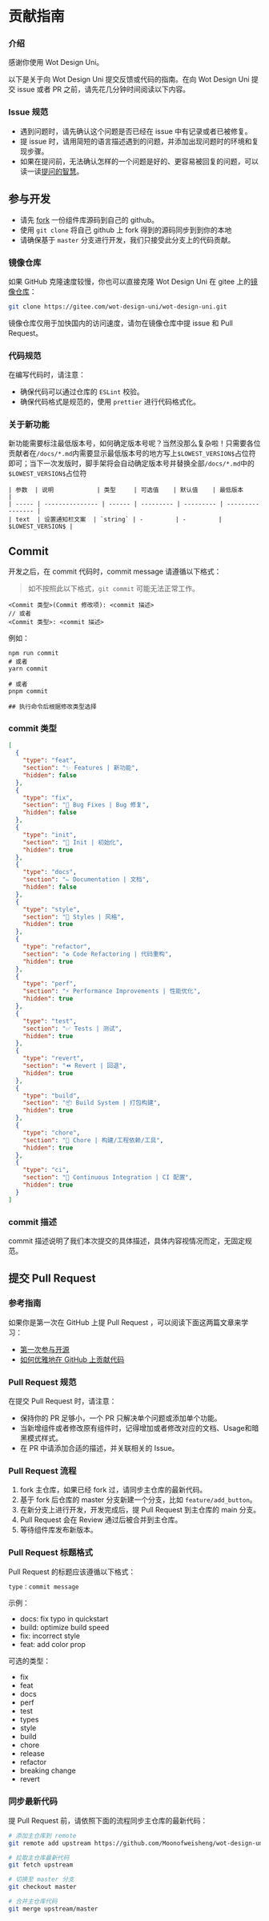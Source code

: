 # 贡献指南

### 介绍

感谢你使用 Wot Design Uni。

以下是关于向 Wot Design Uni 提交反馈或代码的指南。在向 Wot Design Uni 提交 issue 或者 PR 之前，请先花几分钟时间阅读以下内容。

### Issue 规范

- 遇到问题时，请先确认这个问题是否已经在 issue 中有记录或者已被修复。
- 提 issue 时，请用简短的语言描述遇到的问题，并添加出现问题时的环境和复现步骤。
- 如果在提问前，无法确认怎样的一个问题是好的、更容易被回复的问题，可以读一读[提问的智慧](https://github.com/ryanhanwu/How-To-Ask-Questions-The-Smart-Way/blob/master/README-zh_CN.md)。

## 参与开发

- 请先 [fork](https://help.github.com/cn/github/getting-started-with-github/fork-a-repo) 一份组件库源码到自己的 github。
- 使用 `git clone` 将自己 github 上 fork 得到的源码同步到到你的本地
- 请确保基于 `master` 分支进行开发，我们只接受此分支上的代码贡献。

### 镜像仓库

如果 GitHub 克隆速度较慢，你也可以直接克隆 Wot Design Uni 在 gitee 上的[镜像仓库](https://gitee.com/wot-design-uni/wot-design-uni)：

```bash
git clone https://gitee.com/wot-design-uni/wot-design-uni.git
```

镜像仓库仅用于加快国内的访问速度，请勿在镜像仓库中提 issue 和 Pull Request。

### 代码规范

在编写代码时，请注意：

- 确保代码可以通过仓库的 `ESLint` 校验。
- 确保代码格式是规范的，使用 `prettier` 进行代码格式化。

### 关于新功能

新功能需要标注最低版本号，如何确定版本号呢？当然没那么复杂啦！只需要各位贡献者在`/docs/*.md`内需要显示最低版本号的地方写上`$LOWEST_VERSION$`占位符即可；当下一次发版时，脚手架将会自动确定版本号并替换全部`/docs/*.md`中的`$LOWEST_VERSION$`占位符

```
| 参数  | 说明            | 类型     | 可选值    | 默认值    | 最低版本           |
| ----- | --------------- | ------ | --------- | --------- | ---------------- |
| text  | 设置通知栏文案  | `string` | -         | -         | $LOWEST_VERSION$ |
```


## Commit

开发之后，在 commit 代码时，commit message 请遵循以下格式：

> 如不按照此以下格式，`git commit` 可能无法正常工作。

```
<Commit 类型>(Commit 修改项): <commit 描述>
// 或者
<Commit 类型>: <commit 描述>
```

例如：

```shell script
npm run commit
# 或者
yarn commit

# 或者
pnpm commit

## 执行命令后根据修改类型选择
```

### commit 类型

```json
[
  {
    "type": "feat",
    "section": "✨ Features | 新功能",
    "hidden": false
  },
  {
    "type": "fix",
    "section": "🐛 Bug Fixes | Bug 修复",
    "hidden": false
  },
  {
    "type": "init",
    "section": "🎉 Init | 初始化",
    "hidden": true
  },
  {
    "type": "docs",
    "section": "✏️ Documentation | 文档",
    "hidden": false
  },
  {
    "type": "style",
    "section": "💄 Styles | 风格",
    "hidden": true
  },
  {
    "type": "refactor",
    "section": "♻️ Code Refactoring | 代码重构",
    "hidden": true
  },
  {
    "type": "perf",
    "section": "⚡ Performance Improvements | 性能优化",
    "hidden": true
  },
  {
    "type": "test",
    "section": "✅ Tests | 测试",
    "hidden": true
  },
  {
    "type": "revert",
    "section": "⏪ Revert | 回退",
    "hidden": true
  },
  {
    "type": "build",
    "section": "📦‍ Build System | 打包构建",
    "hidden": true
  },
  {
    "type": "chore",
    "section": "🚀 Chore | 构建/工程依赖/工具",
    "hidden": true
  },
  {
    "type": "ci",
    "section": "👷 Continuous Integration | CI 配置",
    "hidden": true
  }
]
```

### commit 描述

commit 描述说明了我们本次提交的具体描述，具体内容视情况而定，无固定规范。

## 提交 Pull Request

### 参考指南

如果你是第一次在 GitHub 上提 Pull Request ，可以阅读下面这两篇文章来学习：

- [第一次参与开源](https://github.com/firstcontributions/first-contributions/blob/main/translations/README.zh-cn.md)
- [如何优雅地在 GitHub 上贡献代码](https://segmentfault.com/a/1190000000736629)

### Pull Request 规范

在提交 Pull Request 时，请注意：

- 保持你的 PR 足够小，一个 PR 只解决单个问题或添加单个功能。
- 当新增组件或者修改原有组件时，记得增加或者修改对应的文档、Usage和暗黑模式样式。
- 在 PR 中请添加合适的描述，并关联相关的 Issue。

### Pull Request 流程

1. fork 主仓库，如果已经 fork 过，请同步主仓库的最新代码。
2. 基于 fork 后仓库的 master 分支新建一个分支，比如 `feature/add_button`。
3. 在新分支上进行开发，开发完成后，提 Pull Request 到主仓库的 main 分支。
4. Pull Request 会在 Review 通过后被合并到主仓库。
5. 等待组件库发布新版本。

### Pull Request 标题格式

Pull Request 的标题应该遵循以下格式：

```bash
type：commit message
```

示例：

- docs: fix typo in quickstart
- build: optimize build speed
- fix: incorrect style
- feat: add color prop

可选的类型：

- fix
- feat
- docs
- perf
- test
- types
- style
- build
- chore
- release
- refactor
- breaking change
- revert

### 同步最新代码

提 Pull Request 前，请依照下面的流程同步主仓库的最新代码：

```bash
# 添加主仓库到 remote
git remote add upstream https://github.com/Moonofweisheng/wot-design-uni.git

# 拉取主仓库最新代码
git fetch upstream

# 切换至 master 分支
git checkout master

# 合并主仓库代码
git merge upstream/master
```
